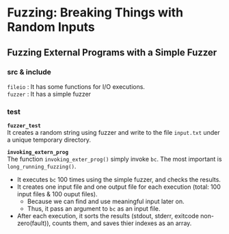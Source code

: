 # Fuzzing: Breaking Things with Random Inputs

## Fuzzing External Programs with a Simple Fuzzer

### src & include

`fileio` : It has some functions for I/O executions. <br>
`fuzzer` : It has a simple fuzzer

### test

**`fuzzer_test`** <br>
It creates a random string using fuzzer and write to the file `input.txt` under a unique temporary directory.

**`invoking_extern_prog`** <br>
The function `invoking_exter_prog()` simply invoke `bc`.
The most important is `long_running_fuzzing()`.
- It executes `bc` 100 times using the simple fuzzer, and checks the results.
- It creates one input file and one output file for each execution (total: 100 input files & 100 ouput files).
  - Because we can find and use meaningful input later on.
  - Thus, it pass an argument to `bc` as an input file.
- After each execution, it sorts the results (stdout, stderr, exitcode non-zero(fault)), counts them, and saves thier indexes as an array.